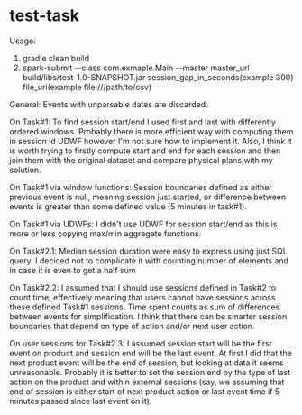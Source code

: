 # test-task

Usage: 
1) gradle clean build
2) spark-submit --class com.exmaple.Main --master master_url build/libs/test-1.0-SNAPSHOT.jar session_gap_in_seconds(example 300) file_uri(example file:///path/to/csv)

General:
Events with unparsable dates are discarded.

On Task#1:
To find session start/end I used first and last with differently ordered windows. Probably there is more efficient way
with computing them in session id UDWF however I'm not sure how to implement it. Also, I think it is worth trying to
firstly compute start and end for each session and then join them with the original dataset and compare physical plans
with my solution. 

On Task#1 via window functions:
Session boundaries defined as either previous event is null, meaning session just started, or difference between events
is greater than some defined value (5 minutes in task#1).

On Task#1 via UDWFs:
I didn't use UDWF for session start/end as this is more or less copying max/min aggregate functions

On Task#2.1:
Median session duration were easy to express using just SQL query. I deciced not to complicate it with counting number
of elements and in case it is even to get a half sum

On Task#2.2:
I assumed that I should use sessions defined in Task#2 to count time, effectively meaning that users cannot have sessions
across these defined Task#1 sessions. Time spent counts as sum of differences between events for simplification. I think
that there can be smarter session boundaries that depend on type of action and/or next user action. 

On user sessions for Task#2.3:
I assumed session start will be the first event on product and session end will be the last event. At first I did that 
the next product event will be the end of session, but looking at data it seems unreasonable. Probably it is better to
set the session end by the type of last action on the product and within external sessions (say, we assuming that end
of session is either start of next product action or last event time if 5 minutes passed since last event on it).

